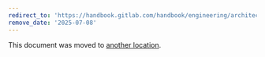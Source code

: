 ```yaml
---
redirect_to: 'https://handbook.gitlab.com/handbook/engineering/architecture/design-documents/cells/'
remove_date: '2025-07-08'
---
```


This document was moved to [another location](https://handbook.gitlab.com/handbook/engineering/architecture/design-documents/cells/).

<!-- This redirect file can be deleted after <2025-07-08>. -->
<!-- Redirects that point to other docs in the same project expire in three months. -->
<!-- Redirects that point to docs in a different project or site (for example, link is not relative and starts with `https:`) expire in one year. -->
<!-- Before deletion, see: https://docs.gitlab.com/ee/development/documentation/redirects.html -->
